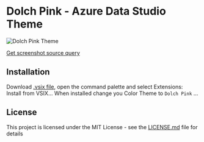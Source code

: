# Dolch Pink - Azure Data Studio Theme
![Dolch Pink Theme](https://github.com/FlorianRht/DolchPink/blob/main/assets/Screenshot_syntaxHighlight.png)

[Get screenshot source query](https://github.com/FlorianRht/DolchPink/blob/main/assets/syntaxHighlightQuery.sql)

## Installation
Download [.vsix file](https://github.com/FlorianRht/DolchPink/releases/download/1.0.0/dolchpink-1.0.0.vsix), open the command palette and select Extensions: Install from VSIX...
When installed change you Color Theme to `Dolch Pink` ...
 

## License
This project is licensed under the MIT License - see the [LICENSE.md](https://github.com/FlorianRht/DolchPink/blob/main/LICENSE) file for details
